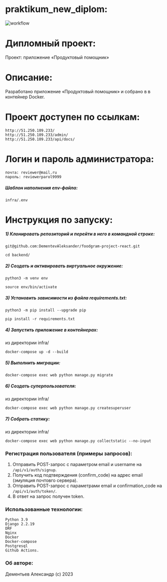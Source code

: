 # praktikum_new_diplom:

![workflow](https://github.com/dementevaleksander/foodgram-project-react/actions/workflows/foodgram_workflow.yml/badge.svg)

# Дипломный проект:
Проект: приложение «Продуктовый помощник»

# Описание:
Разработано приложение «Продуктовый помощник» и собрано в в контейнер Docker.

# Проект доступен по ссылкам:

```
http://51.250.109.233/
http://51.250.109.233/admin/
http://51.250.109.233/api/docs/
```

# Логин и пароль администратора:
```
почта: reviewer@mail.ru
пароль: reviewerparol9999
```

##### Шаблон наполнения env-файла:
```
infra/.env
```

# Инструкция по запуску:
##### 1) Клонировать репозиторий и перейти в него в командной строке:
```
git@github.com:DementevAleksander/foodgram-project-react.git
```
```
cd backend/
```
##### 2) Cоздать и активировать виртуальное окружение:
```
python3 -m venv env
```

```
source env/bin/activate
```

##### 3) Установить зависимости из файла requirements.txt:
```
python3 -m pip install --upgrade pip
```

```
pip install -r requirements.txt
```

##### 4) Запустить приложение в контейнерах:

из директории infra/
```
docker-compose up -d --build
```

##### 5) Выполнить миграции:
```
docker-compose exec web python manage.py migrate
```

##### 6) Создать суперпользователя:

из директории infra/
```
docker-compose exec web python manage.py createsuperuser
```

##### 7) Собрать статику:

из директории infra/
```
docker-compose exec web python manage.py collectstatic --no-input
```

### Регистрация пользователя (примеры запросов):
1. Отправить POST-запрос с параметром email и username на `/api/v1/auth/signup`.
2. Получить код подтверждения (confirm_code) на адрес email (эмуляция почтовго сервера).
3. Отправить POST-запрос с параметрами email и confirmation_code на `/api/v1/auth/token/`.
4. В ответ на запрос получен token.

### Использованные технологии:
```
Python 3.9
Django 2.2.19
DRF
Nginx
Docker
Docker-compose
Postgresql
Github Actions.
```

### Об авторе:
Дементьев Александр (с) 2023
